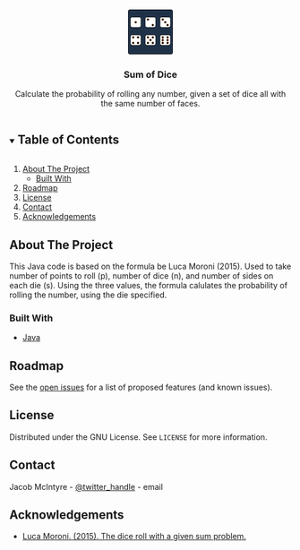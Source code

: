 <br />
<p align="center">
  <a href="https://github.com/SharodeCode/Miscellaneous/Dice">
    <img src="images/logo.png" alt="Logo" width="80" height="80">
  </a>

  <h3 align="center">Sum of Dice</h3>

  <p align="center">
    Calculate the probability of rolling any number, given a set of dice all with the same number of faces.
  </p>
</p>



<!-- TABLE OF CONTENTS -->
<details open="open">
  <summary><h2 style="display: inline-block">Table of Contents</h2></summary>
  <ol>
    <li>
      <a href="#about-the-project">About The Project</a>
      <ul>
        <li><a href="#built-with">Built With</a></li>
      </ul>
    </li>
    <li><a href="#roadmap">Roadmap</a></li>
    <li><a href="#license">License</a></li>
    <li><a href="#contact">Contact</a></li>
    <li><a href="#acknowledgements">Acknowledgements</a></li>
  </ol>
</details>



<!-- ABOUT THE PROJECT -->
## About The Project
This Java code is based on the formula be Luca Moroni (2015). Used to take number of points to roll (p), number of dice (n), and number of sides on each die (s). Using the three values, the formula calulates the probability of rolling the number, using the die specified.


### Built With

* [Java](https://www.java.com/en/)



<!-- ROADMAP -->
## Roadmap

See the [open issues](https://github.com/github_username/repo_name/issues) for a list of proposed features (and known issues).



<!-- LICENSE -->
## License

Distributed under the GNU License. See `LICENSE` for more information.



<!-- CONTACT -->
## Contact

Jacob McIntyre - [@twitter_handle](https://twitter.com/twitter_handle) - email



<!-- ACKNOWLEDGEMENTS -->
## Acknowledgements

* [Luca Moroni. (2015). The dice roll with a given sum problem.](https://www.lucamoroni.it/the-dice-roll-sum-problem/?fbclid=IwAR2gzuppCLF_SLRbqASVoyOvDINGZWd03EAEH7Hcf2bu3e0jaGFmiay24C0)